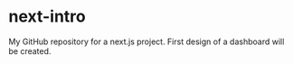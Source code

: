 # next-intro
My GitHub repository for a next.js project.
First design of a dashboard will be created.
